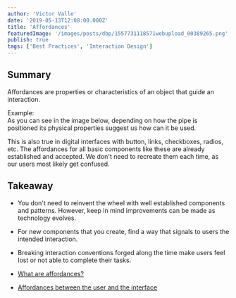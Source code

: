 ```yaml
---
author: 'Victor Valle'
date: '2019-05-13T12:08:00.000Z'
title: 'Affordances'
featuredImage: '/images/posts/dbp/1557731118571webupload_00389265.png'
publish: true
tags: ['Best Practices', 'Interaction Design']
---
```


## Summary

Affordances are properties or characteristics of an object that guide an interaction.

Example:  
As you can see in the image below, depending on how the pipe is positioned its physical properties suggest us how can it be used.

This is also true in digital interfaces with button, links, checkboxes, radios, etc. The affordances for all basic components like these are already established and accepted. We don't need to recreate them each time, as our users most likely get confused.

## Takeaway

-   You don't need to reinvent the wheel with well established components and patterns. However, keep in mind improvements can be made as technology evolves.

-   For new components that you create, find a way that signals to users the intended interaction.

-   Breaking interaction conventions forged along the time make users feel lost or not able to complete their tasks.

*   [What are affordances?](https://www.interaction-design.org/literature/topics/affordances)

*   [Affordances between the user and the interface](https://uxdesign.cc/affordances-between-the-user-and-the-interface-24109f2f3e5a)
